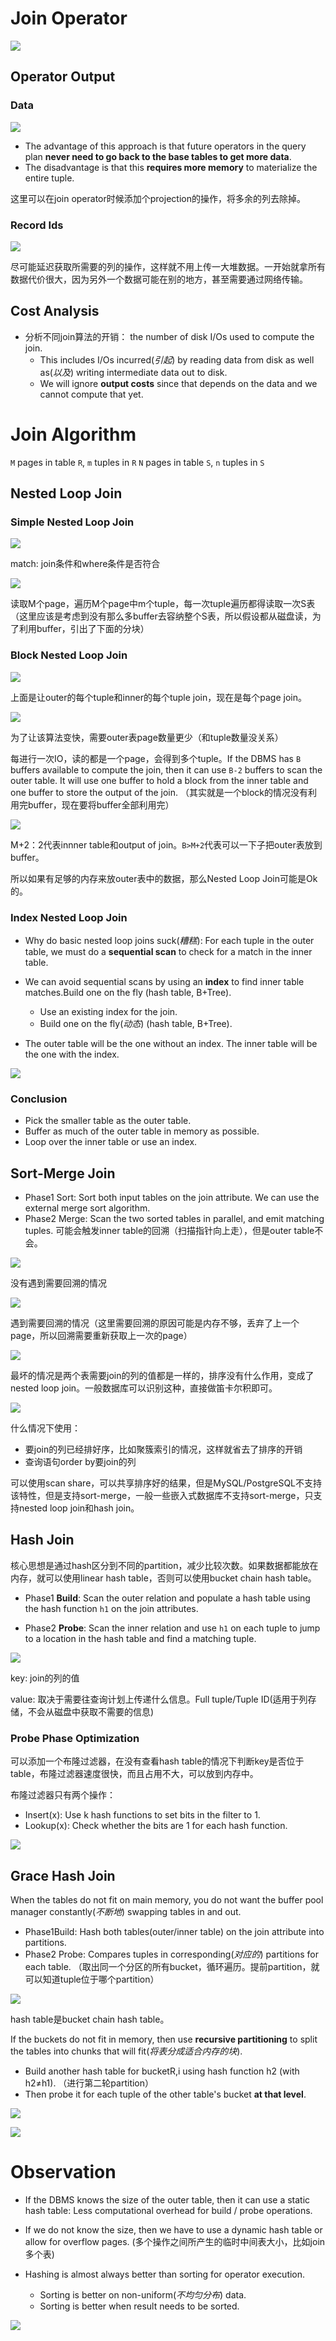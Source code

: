# Join Operator

![](CMU445-11-Joins-Algorithms/11-joins_4.JPG)

## Operator Output

### Data

![](CMU445-11-Joins-Algorithms/20220615072947.png)

- The advantage of this approach is that future operators in the query plan **never need to go back to the base tables to get more data**. 
- The disadvantage is that this **requires more memory** to materialize the entire tuple.

这里可以在join operator时候添加个projection的操作，将多余的列去除掉。

### Record Ids

![](CMU445-11-Joins-Algorithms/20220615074220.png)

尽可能延迟获取所需要的列的操作，这样就不用上传一大堆数据。一开始就拿所有数据代价很大，因为另外一个数据可能在别的地方，甚至需要通过网络传输。

## Cost Analysis

- 分析不同join算法的开销： the number of disk I/Os used to compute the join. 
  - This includes I/Os incurred(*引起*) by reading data from disk as well as(*以及*) writing intermediate data out to disk.
  - We will ignore **output costs** since that depends on  the data and we cannot compute that yet.

# Join Algorithm

`M` pages in table `R`, `m` tuples in `R`
`N` pages in table `S`, `n` tuples in `S`

## Nested Loop Join

### Simple Nested Loop Join

![](CMU445-11-Joins-Algorithms/11-joins_15.JPG)

match: join条件和where条件是否符合

![](CMU445-11-Joins-Algorithms/20220615090143.png)

读取M个page，遍历M个page中m个tuple，每一次tuple遍历都得读取一次S表（这里应该是考虑到没有那么多buffer去容纳整个S表，所以假设都从磁盘读，为了利用buffer，引出了下面的分块）

### Block Nested Loop Join

![](CMU445-11-Joins-Algorithms/11-joins_18.JPG)

上面是让outer的每个tuple和inner的每个tuple join，现在是每个page join。

![](CMU445-11-Joins-Algorithms/20220616073108.png)

为了让该算法变快，需要outer表page数量更少（和tuple数量没关系）

每进行一次IO，读的都是一个page，会得到多个tuple。If the DBMS has `B` buffers available to compute the join, then it can use `B-2` buffers to scan the outer table. It will use one buffer to hold a block from the inner table and one buffer to store the output of the join. （其实就是一个block的情况没有利用完buffer，现在要将buffer全部利用完）

![](CMU445-11-Joins-Algorithms/20220616075109.png)

M+2：2代表innner table和output of join。`B>M+2`代表可以一下子把outer表放到buffer。

所以如果有足够的内存来放outer表中的数据，那么Nested Loop Join可能是Ok的。

### Index Nested Loop Join

- Why do basic nested loop joins suck(*糟糕*): For each tuple in the outer table, we must do a **sequential  scan** to check for a match in the inner table.
- We can avoid sequential scans by using an **index** to  find inner table matches.Build one on the fly (hash table, B+Tree).
  - Use an existing index for the join.
  - Build one on the fly(*动态*) (hash table, B+Tree).

- The outer table will be the one without an index. The inner table will be the one with the index.

![](CMU445-11-Joins-Algorithms/20220616080448.png)

### Conclusion

- Pick the smaller table as the outer table.
- Buffer as much of the outer table in memory as possible.
- Loop over the inner table or use an index.

## Sort-Merge Join

- Phase1 Sort: Sort both input tables on the join attribute. We can use the external merge sort algorithm.
- Phase2 Merge: Scan the two sorted tables in parallel, and emit matching tuples. 可能会触发inner table的回溯（扫描指针向上走），但是outer table不会。

![](CMU445-11-Joins-Algorithms/11-joins_30.JPG)

没有遇到需要回溯的情况

![](CMU445-11-Joins-Algorithms/20220617073301.png)

遇到需要回溯的情况（这里需要回溯的原因可能是内存不够，丢弃了上一个page，所以回溯需要重新获取上一次的page）

![](CMU445-11-Joins-Algorithms/20220617073527.png)

最坏的情况是两个表需要join的列的值都是一样的，排序没有什么作用，变成了nested loop join。一般数据库可以识别这种，直接做笛卡尔积即可。

![](CMU445-11-Joins-Algorithms/20220617074300.png)

什么情况下使用：

- 要join的列已经排好序，比如聚簇索引的情况，这样就省去了排序的开销
- 查询语句order by要join的列

可以使用scan share，可以共享排序好的结果，但是MySQL/PostgreSQL不支持该特性，但是支持sort-merge，一般一些嵌入式数据库不支持sort-merge，只支持nested loop join和hash join。

## Hash Join

核心思想是通过hash区分到不同的partition，减少比较次数。如果数据都能放在内存，就可以使用linear hash table，否则可以使用bucket chain hash table。

- Phase1 **Build**: Scan the outer relation and populate a hash table using  the hash function `h1` on the join attributes.

- Phase2 **Probe**: Scan the inner relation and use `h1` on each tuple to jump  to a location in the hash table and find a matching tuple.

![](CMU445-11-Joins-Algorithms/11-joins_59.JPG)

key: join的列的值

value: 取决于需要往查询计划上传递什么信息。Full tuple/Tuple ID(适用于列存储，不会从磁盘中获取不需要的信息)

### Probe Phase Optimization

可以添加一个布隆过滤器，在没有查看hash table的情况下判断key是否位于table，布隆过滤器速度很快，而且占用不大，可以放到内存中。

布隆过滤器只有两个操作：

- Insert(x): Use k hash functions to set bits in the filter to 1.
- Lookup(x): Check whether the bits are 1 for each hash function.

![](CMU445-11-Joins-Algorithms/20220617083311.png)

## Grace Hash Join

When the tables do not fit on main memory, you do not want the buffer pool manager constantly(*不断地*) swapping tables in and out.

- Phase1Build: Hash both tables(outer/inner table) on the join  attribute into partitions.
- Phase2 Probe: Compares tuples in  corresponding(*对应的*) partitions for each table. （取出同一个分区的所有bucket，循环遍历。提前partition，就可以知道tuple位于哪个partition）

![](CMU445-11-Joins-Algorithms/10-joins_118.JPG)

hash table是bucket chain hash table。

If the buckets do not fit in memory, then use  **recursive partitioning** to split the tables into  chunks that will fit(*将表分成适合内存的块*).

- Build another hash table for bucketR,i using hash  function h2 (with h2≠h1). （进行第二轮partition）
- Then probe it for each tuple of the other table's bucket **at  that level**.

![](CMU445-11-Joins-Algorithms/20220618080610.png)

![](CMU445-11-Joins-Algorithms/20220618080957.png)

# Observation

- If the DBMS knows the size of the outer table,  then it can use a static hash table: Less computational overhead for build / probe  operations.
- If we do not know the size, then we have to use a  dynamic hash table or allow for overflow pages. (多个操作之间所产生的临时中间表大小，比如join多个表)

- Hashing is almost always better than sorting for operator execution.
  - Sorting is better on non-uniform(*不均匀分布*) data.
  - Sorting is better when result needs to be sorted.

![](CMU445-11-Joins-Algorithms/10-joins_136.JPG)